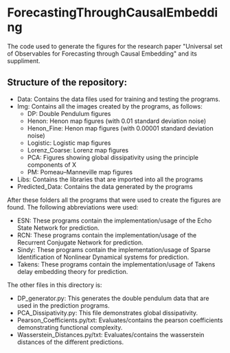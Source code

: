 # ForecastingThroughCausalEmbedding
The code used to generate the figures for the research paper "Universal set of Observables for Forecasting through Causal Embedding" and its suppliment.

## Structure of the repository:
- Data: Contains the data files used for training and testing the programs.
- Img: Contains all the images created by the programs, as follows:
  + DP: Double Pendulum figures
  + Henon: Henon map figures (with 0.01 standard deviation noise)
  + Henon_Fine: Henon map figures (with 0.00001 standard deviation noise)
  + Logistic: Logistic map figures
  + Lorenz_Coarse: Lorenz map figures
  + PCA: Figures showing global dissipativity using the principle components of X
  + PM: Pomeau–Manneville map figures
- Libs: Contains the libraries that are imported into all the programs
- Predicted_Data: Contains the data generated by the programs

After these folders all the programs that were used to create the figures are found. The following abbreviations were used:
- ESN: These programs contain the implementation/usage of the Echo State Network for prediction.
- RCN: These programs contain the implementation/usage of the Recurrent Conjugate Network for prediction.
- Sindy: These programs contain the implementation/usage of Sparse Identification of Nonlinear Dynamical systems for prediction.
- Takens: These programs contain the implementation/usage of Takens delay embedding theory for prediction.

The other files in this directory is:
- DP_generator.py: This generates the double pendulum data that are used in the prediction programs.
- PCA_Dissipativity.py: This file demonstrates global dissipativity.
- Pearson_Coefficients.py/txt: Evaluates/contains the pearson coefficients demonstrating functional complexity.
- Wasserstein_Distances.py/txt: Evaluates/contains the wasserstein distances of the different predictions.
